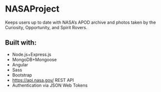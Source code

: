 # NASAProject

Keeps users up to date with NASA’s APOD archive and photos taken by the Curiosity, Opportunity, and Spirit Rovers.

## Built with:

* Node.js+Express.js
* MongoDB+Mongoose
* Angular
* Sass
* Bootstrap
* https://api.nasa.gov/ REST API
* Authentication via JSON Web Tokens
